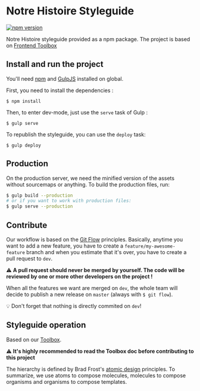 # Notre Histoire Styleguide

[![npm version](https://badge.fury.io/js/nhdesign.svg)](https://www.npmjs.com/package/nhdesign)

Notre Histoire styleguide provided as a npm package. The project is based on [Frontend Toolbox](https://github.com/frontend/toolbox)

## Install and run the project

You'll need [npm](http://npmjs.org) and [GulpJS](http://gulpjs.com/) installed on global.

First, you need to install the dependencies :

```
$ npm install
```

Then, to enter dev-mode, just use the `serve` task of Gulp :

```
$ gulp serve
```

To republish the styleguide, you can use the `deploy` task:

```
$ gulp deploy
```

## Production

On the production server, we need the minified version of the assets without sourcemaps or anything. To build the production files, run:

```bash
$ gulp build --production
# or if you want to work with production files:
$ gulp serve --production
```


## Contribute

Our workflow is based on the [Git Flow](http://danielkummer.github.io/git-flow-cheatsheet/) principles. Basically, anytime you want to add a new feature, you have to create a `feature/my-awesome-feature` branch and when you estimate that it's over, you have to create a pull request to `dev`.

:warning: **A pull request should never be merged by yourself. The code will be reviewed by one or more other developers on the project !**

When all the features we want are merged on `dev`, the whole team will decide to publish a new release on `master` (always with `$ git flow`).

:bulb: Don't forget that nothing is directly commited on `dev`!

## Styleguide operation

Based on our [Toolbox](http://frontend.github.io/toolbox/).

:warning: **It's highly recommended to read the Toolbox doc before contributing to this project**

The hierarchy is defined by Brad Frost's [atomic design](http://bradfrost.com/blog/post/atomic-web-design/) principles. To summarize, we use atoms to compose molecules, molecules to compose organisms and organisms to compose templates.
